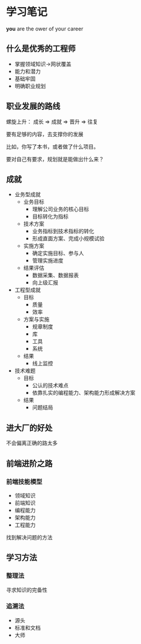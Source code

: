 # 学习笔记

**you** are the ower of your career

## 什么是优秀的工程师

- 掌握领域知识->网状覆盖
- 能力和潜力
- 基础牢固
- 明确职业规划 


## 职业发展的路线

螺旋上升： 成长 => 成就 => 晋升 => 往复

要有足够的内容，去支撑你的发展

比如，你写了本书，或者做了什么项目。

要对自己有要求，规划就是能做出什么来？

## 成就

- 业务型成就
  - 业务目标
    - 理解公司业务的核心目标
    - 目标转化为指标
  - 技术方案
    - 业务指标到技术指标的转化
    - 形成直面方案、完成小规模试验
  - 实施方案
    - 确定实施目标、参与人
    - 管理实施进度
  - 结果评估
    - 数据采集、数据报表
    - 向上级汇报
- 工程型成就
  - 目标
    - 质量
    - 效率
  - 方案与实施
    - 规章制度
    - 库
    - 工具
    - 系统
  - 结果
    - 线上监控
- 技术难题
  - 目标
    - 公认的技术难点
    - 依靠扎实的编程能力、架构能力形成解决方案
  - 结果
    - 问题结局

## 进大厂的好处

不会偏离正确的路太多

## 前端进阶之路

### 前端技能模型

- 领域知识
- 前端知识
- 编程能力
- 架构能力
- 工程能力

找到解决问题的方法

## 学习方法

### 整理法

寻求知识的完备性

### 追溯法

- 源头
- 标准和文档
- 大师